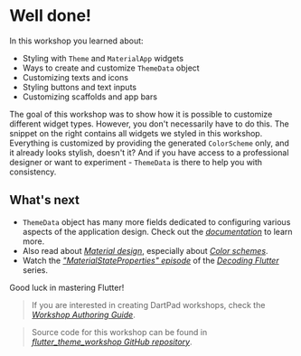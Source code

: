 # Well done!

In this workshop you learned about:

* Styling with `Theme` and `MaterialApp` widgets
* Ways to create and customize `ThemeData` object
* Customizing texts and icons
* Styling buttons and text inputs
* Customizing scaffolds and app bars
  
The goal of this workshop was to show how it is possible to customize different widget types. However, you don't necessarily have to do this. The snippet on the right contains all widgets we styled in this workshop. Everything is customized by providing the generated `ColorScheme` only, and it already looks stylish, doesn't it? And if you have access to a professional designer or want to experiment - `ThemeData` is there to help you with consistency. 

## What's next

* `ThemeData` object has many more fields dedicated to configuring various aspects of the application design. Check out the [*documentation*](https://api.flutter.dev/flutter/material/ThemeData-class.html) to learn more.  
* Also read about [*Material design*](https://m3.material.io/), especially about [*Color schemes*](https://m3.material.io/styles/color/the-color-system/color-roles).
* Watch the [*"MaterialStateProperties" episode*](https://www.youtube.com/watch?v=CylXr3AF3uU) of the [*Decoding Flutter*](https://www.youtube.com/playlist?list=PLjxrf2q8roU1fRV40Ec8200rX6OuQkmnl) series.
    
Good luck in mastering Flutter!

> If you are interested in creating DartPad workshops, check the [*Workshop Authoring Guide*](https://github.com/dart-lang/dart-pad/wiki/Workshop-Authoring-Guide).

> Source code for this workshop can be found in [*flutter_theme_workshop GitHub repository*](https://github.com/foxanna/flutter_theme_workshop).
